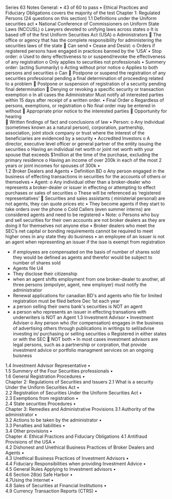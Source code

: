 Series 63 Notes
General: 
•	43 of 60 to pass 
•	Ethical Practices and Fiduciary Obligations covers the majority of the test 
Chapter 1: Regulated Persons (24 questions on this section)
1.1 Definitions under the Uniform securities act
•	National Conference of Commissioners on Uniform State Laws (NCCUSL)
o	Lawyers devoted to unifying laws across states 
o	It is based off of the first Uniform Securities Act (USA)
o	Administrators
	The office or agency that has the complete responsibility for administering the securities laws of the state
	Can send 
•	Cease and Desist:
o	Orders if registered persons have engaged in practices banned by the ‘USA’
•	Stop order: 
o	Used to deny effectiveness to or suspend/revoke the effectiveness of any registration 
o	Only applies to securities not professionals 
•	Summery order: (acting Summarily)
o	Acting without prior notice 
o	Applies to both persons and securities
o	Can
	Postpone or suspend the registration of any securities professional pending a final determination of proceeding related to a problem
	Postpone or suspension of registration of a security pending final determination
	Denying or revoking a specific security or transaction exemption
o	In all cases the Administrator Must notify all interested parties within 15 days after receipt of a written order. 
•	Final Order
o	Regardless of persons, exemptions, or registration 
o	No final order may be entered in without 
	Appropriate prior notice to the interested parties
	Opportunity for hearing  
	Written findings of fact and conclusions of law 
•	Person:
o	Any individual (sometimes known as a natural person), corporation, partnership, association, joint stock company or trust where the interest of the beneficiaries are evidenced by a security 
•	Accredited Investors 
o	A director, executive level officer or general partner of the entity issuing the  securities 
o	Having an individual net worth or joint net worth with your spouse that exceeds $1million at the time of the purchase, excluding the primary residence 
o	Having an income of over 200k in each of the most 2 years or joint incomes for spouses of 300k 
•	
1.2 Broker Dealers and Agents 
•	Definition BD
o	Any person engaged in the business of effecting transactions in securities for the accounts of others or themselves 
•	Agent:
o	Any individual other than a broker-dealer who represents a broker-dealer or issuer in effecting or attempting to effect purchases or sales of securities 
o	These will be referenced as ‘registered representatives’
	Securities and sales assistants ( ministerial personal) are not agents, they can quote prices etc 
•	They become agents if they start to take orders over the phone
o	Cold Callers (even summer interns) are considered agents and need to be registered
•	Note:
o	Persons who buy and sell securities for their own accounts are not broker dealers as they are doing it for themselves not anyone else
•	Broker dealers who meet the SEC’s net capital or bonding requirements cannot be required to meet higher ones in any state they do business
•	an employee of an issuer is not an agent when representing an issuer if the isse is exempt from registration
* if employees are compensated on the basis of number of shares sold they would be defined as agents and therefor would be subject to number of shares sold 
* Agents file U4
* They disclose their citizenship
* when an agent shifts employment from one broker-dealer to another, all three persons (empolyer, agent, new employer) must notify the administratior 
* Renewal applications for canadian BD's and agents who file for limited registration must be filed before Dec 1st each year
* a person selling their owns bank's securities is NOT an agent
* a person who represents an issuer in effecting transations with underwriters is NOT an Agent
1.3 Investment Advisor 
•	Investment Adviser 
o	Any person who (for compensation) engages in the business of advertising others through publications in writings to sell/advise investing in/ purchasing or selling securities
o	Registered in either states or with the SEC 
	NOT both 
•	In most cases investment advisors are legal persons, such as a partnership or corpration, that provide investment advice or portfolio managment services on an ongoing buisness

1.4 Investment Advisor Representative 
•	
1.5 Summery of the Four Securities professionals
•	
1.6 General Registration Procedures 
•	
Chapter 2: Regulations of Securities and Issuers 
2.1 What is a security Under the Uniform Securities Act 
•	
2.2 Registration of Securities Under the Uniform Securities Act 
•	
2.3 Exemptions from registration
•	
2.4 State securities Procedures
•	
Chapter 3: Remedies and Administrative Provisions
3.1 Authority of the administrator
•	
3.2 Actions to be taken by the administrator 
•	
3.3 Penalties and liabilities
•	
3.4 Other provisions
•	
Chapter 4: Ethical Practices and Fiduciary Obligations
4.1 Antifraud Provisions of the USA
•	
4.2 Dishonest and Unethical Business Practices of Broker Dealers and Agents 
•	
4.3 Unethical Business Practices of Investment Advisors
•	
4.4 Fiduciary Responsibilities when providing Investment Advice
•	
4.5 General Rules Applying to Investment advisors
•	
4.6 Section 28(e) Safe Harbor 
•	
4.7Using the Internet
•	
4.8 Sales of Securities at Financial Institutions
•	
4.9 Currency Transaction Reports (CTRS)
•	
